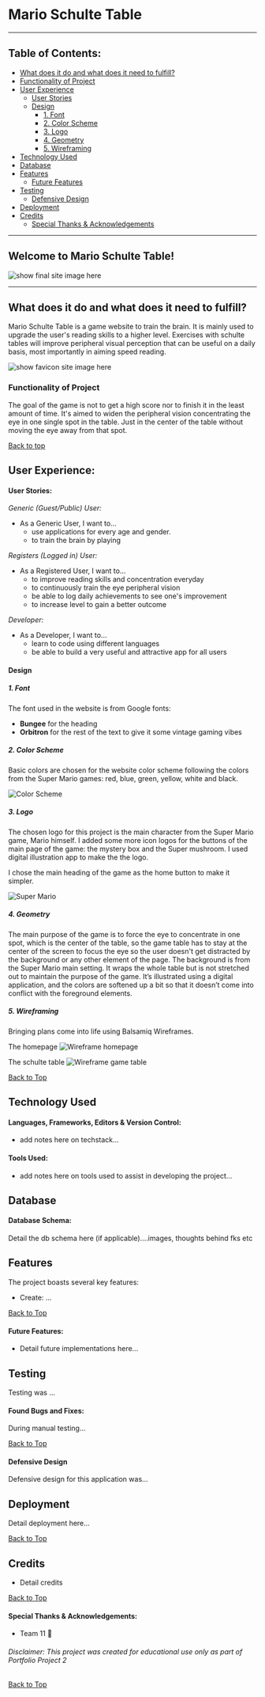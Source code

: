 # Mario Schulte Table
***
 
## Table of Contents:
* [What does it do and what does it need to fulfill?](#what-does-it-do-and-what-does-it-need-to-fulfill)
* [Functionality of Project](#functionality-of-project)
* [User Experience](#user-experience)
   * [User Stories](#user-stories)
   * [Design](#design)
       * [1. Font](#1-font)
       * [2. Color Scheme](#2-color-scheme)
       * [3. Logo](#3-logo)
       * [4. Geometry](#4-geometry)
       * [5. Wireframing](#5-wireframing)
* [Technology Used](#technology-used)
* [Database](#database)
* [Features](#features)
   * [Future Features](#future-features)
* [Testing](#testing)
   * [Defensive Design](#defensive-design)
* [Deployment](#deployment)
* [Credits](#credits)
   * [Special Thanks & Acknowledgements](#special-thanks--acknowledgements)
 
***
 
## Welcome to Mario Schulte Table!
 
![show final site image here](assets/docs/image.png)
 
***
 
## What does it do and what does it need to fulfill?

Mario Schulte Table is a game website to train the brain. It is mainly used to upgrade the user's reading skills to a higher level. Exercises with schulte tables will improve peripheral visual perception that can be useful on a daily basis, most importantly in aiming speed reading.

 
![show favicon site image here](assets/docs/image.png)
 
### Functionality of Project

The goal of the game is not to get a high score nor to finish it in the least amount of time. It's aimed to widen the peripheral vision concentrating the eye in one single spot in the table. Just in the center of the table without moving the eye away from that spot.

[Back to top](#table-of-contents)
 
## User Experience:
 
#### User Stories:
_Generic (Guest/Public) User:_
* As a Generic User, I want to...
   * use applications for every age and gender.
   * to train the brain by playing

 
_Registers (Logged in) User:_
* As a Registered User, I want to...
   * to improve reading skills and concentration everyday
   * to continuously train the eye peripheral vision
   * be able to log daily achievements to see one's improvement
   * to increase level to gain a better outcome
 
_Developer:_
* As a Developer, I want to...
   * learn to code using different languages
   * be able to build a very useful and attractive app for all users
 
#### Design
 
##### 1. Font
The font used in the website is from Google fonts:
   * __Bungee__ for the heading
   * __Orbitron__ for the rest of the text to give it some vintage gaming vibes 

 
##### 2. Color Scheme
Basic colors are chosen for the website color scheme following the colors from the Super Mario games: red, blue, green, yellow, white and black.
 
![Color Scheme](assets/images/mario-color-scheme.png)
 
##### 3. Logo
The chosen logo for this project is the main character from the Super Mario game, Mario himself. I added some more icon logos for the buttons of the main page of the game: the mystery box and the Super mushroom. I used digital illustration app to make the the logo.

I chose the main heading of the game as the home button to make it simpler.
 
![Super Mario](assets/images/mario-image.png)
 
##### 4. Geometry
 
The main purpose of the game is to force the eye to concentrate in one spot, which is the center of the table, so the game table has to stay at the center of the screen to focus the eye so the user doesn't get distracted by the background or any other element of the page. The background is from the Super Mario main setting. It wraps the whole table but is not stretched out to maintain the purpose of the game. It’s illustrated using a digital application, and the colors are softened up a bit so that it doesn’t come into conflict with the foreground elements. 

 
##### 5. Wireframing
 
Bringing plans come into life using Balsamiq Wireframes.

The homepage
![Wireframe homepage](assets/images/wireframe-homepage.png)

The schulte table
![Wireframe game table](assets/images/wireframe-gametable.png)

[Back to Top](#table-of-contents)
 
## Technology Used
 
#### Languages, Frameworks, Editors & Version Control:
 
* add notes here on techstack...
 
#### Tools Used:
 
* add notes here on tools used to assist in developing the project...
 
## Database
 
#### Database Schema:
 
Detail the db schema here (if applicable)....images, thoughts behind fks etc
 
## Features
 
The project boasts several key features:
* Create: ...
 
[Back to Top](#table-of-contents)
 
#### Future Features:
 
* Detail future implementations here...
 
## Testing
 
Testing was ...
 
#### Found Bugs and Fixes:
 
During manual testing...
 
[Back to Top](#table-of-contents)
 
#### Defensive Design
 
Defensive design for this application was...
 
## Deployment
 
Detail deployment here...
 
[Back to Top](#table-of-contents)
 
## Credits
 
* Detail credits
 
[Back to Top](#table-of-contents)
 
#### Special Thanks & Acknowledgements:
 
* Team 11 🤜
 
###### <i>Disclaimer: This project was created for educational use only as part of Portfolio Project 2</i>
 
[Back to Top](#table-of-contents)

